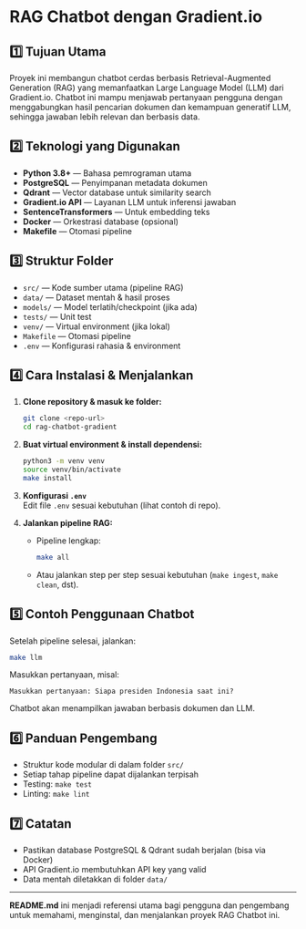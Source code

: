 # RAG Chatbot dengan Gradient.io

## 1️⃣ Tujuan Utama
Proyek ini membangun chatbot cerdas berbasis Retrieval-Augmented Generation (RAG) yang memanfaatkan Large Language Model (LLM) dari Gradient.io. Chatbot ini mampu menjawab pertanyaan pengguna dengan menggabungkan hasil pencarian dokumen dan kemampuan generatif LLM, sehingga jawaban lebih relevan dan berbasis data.

## 2️⃣ Teknologi yang Digunakan
- **Python 3.8+** — Bahasa pemrograman utama
- **PostgreSQL** — Penyimpanan metadata dokumen
- **Qdrant** — Vector database untuk similarity search
- **Gradient.io API** — Layanan LLM untuk inferensi jawaban
- **SentenceTransformers** — Untuk embedding teks
- **Docker** — Orkestrasi database (opsional)
- **Makefile** — Otomasi pipeline

## 3️⃣ Struktur Folder
- `src/` — Kode sumber utama (pipeline RAG)
- `data/` — Dataset mentah & hasil proses
- `models/` — Model terlatih/checkpoint (jika ada)
- `tests/` — Unit test
- `venv/` — Virtual environment (jika lokal)
- `Makefile` — Otomasi pipeline
- `.env` — Konfigurasi rahasia & environment

## 4️⃣ Cara Instalasi & Menjalankan
1. **Clone repository & masuk ke folder:**
   ```bash
   git clone <repo-url>
   cd rag-chatbot-gradient
   ```
2. **Buat virtual environment & install dependensi:**
   ```bash
   python3 -m venv venv
   source venv/bin/activate
   make install
   ```
3. **Konfigurasi `.env`**  
   Edit file `.env` sesuai kebutuhan (lihat contoh di repo).

4. **Jalankan pipeline RAG:**
   - Pipeline lengkap:
     ```bash
     make all
     ```
   - Atau jalankan step per step sesuai kebutuhan (`make ingest`, `make clean`, dst).

## 5️⃣ Contoh Penggunaan Chatbot
Setelah pipeline selesai, jalankan:
```bash
make llm
```
Masukkan pertanyaan, misal:
```
Masukkan pertanyaan: Siapa presiden Indonesia saat ini?
```
Chatbot akan menampilkan jawaban berbasis dokumen dan LLM.

## 6️⃣ Panduan Pengembang
- Struktur kode modular di dalam folder `src/`
- Setiap tahap pipeline dapat dijalankan terpisah
- Testing: `make test`
- Linting: `make lint`

## 7️⃣ Catatan
- Pastikan database PostgreSQL & Qdrant sudah berjalan (bisa via Docker)
- API Gradient.io membutuhkan API key yang valid
- Data mentah diletakkan di folder `data/`

---

**README.md** ini menjadi referensi utama bagi pengguna dan pengembang untuk memahami, menginstal, dan menjalankan proyek RAG Chatbot ini.
